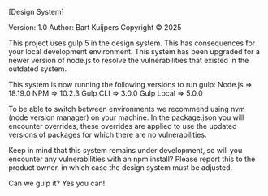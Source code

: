 [Design System]

Version: 1.0
Author: Bart Kuijpers
Copyright © 2025


This project uses gulp 5 in the design system. This has consequences for your local development environment.
This system has been upgraded for a newer version of node.js to resolve the vulnerabilities that existed in the outdated system.

This system is now running the following versions to run gulp:
Node.js		  =>	18.19.0
NPM		      =>	10.2.3
Gulp CLI	  =>	3.0.0
Gulp Local	=>	5.0.0

To be able to switch between environments we recommend using nvm (node version manager) on your machine.
In the package.json you will encounter overrides, these overrides are applied to use the updated versions 
of packages for which there are no vulnerabilities.

Keep in mind that this system remains under development, so will you encounter any vulnerabilities with an npm install? 
Please report this to the product owner, in which case the design system must be adjusted.

Can we gulp it?
Yes you can!
